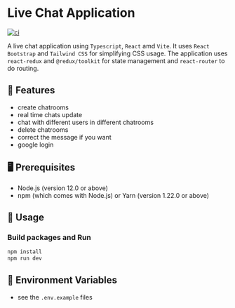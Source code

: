 # Live Chat Application
[![ci](https://github.com/ttiimmothy/live-chat-application/actions/workflows/ci.yml/badge.svg)](https://github.com/ttiimmothy/live-chat-application/actions/workflows/ci.yml)

A live chat application using `Typescript`, `React` amd `Vite`. It uses `React Bootstrap` and `Tailwind CSS` for simplifying CSS usage. The application uses `react-redux` and `@redux/toolkit` for state management and `react-router` to do routing.

## 🎯 Features

- create chatrooms
- real time chats update
- chat with different users in different chatrooms
- delete chatrooms
- correct the message if you want
- google login

## 🖥 Prerequisites

- Node.js (version 12.0 or above)
- npm (which comes with Node.js) or Yarn (version 1.22.0 or above)

## 🔧 Usage
### Build packages and Run

```TypeScript
npm install
npm run dev
```

## :scroll: Environment Variables

- see the `.env.example` files